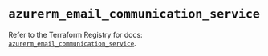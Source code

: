 # `azurerm_email_communication_service`

Refer to the Terraform Registry for docs: [`azurerm_email_communication_service`](https://registry.terraform.io/providers/hashicorp/azurerm/4.20.0/docs/resources/email_communication_service).
